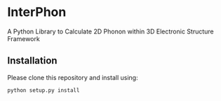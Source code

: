 # InterPhon

A Python Library to Calculate 2D Phonon within 3D Electronic Structure Framework

## Installation

Please clone this repository and install using:

`python setup.py install`
